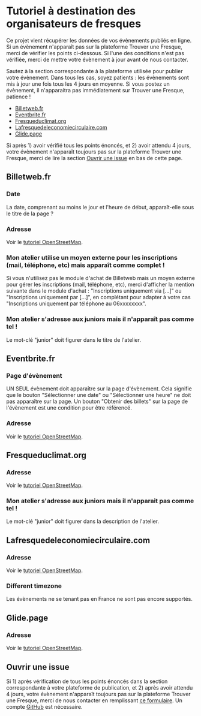 # Tutoriel à destination des organisateurs de fresques

Ce projet vient récupérer les données de vos évènements publiés en ligne. Si un évènement n'apparaît pas sur la plateforme Trouver une Fresque, merci de vérifier les points ci-dessous. Si l'une des conditions n'est pas vérifiée, merci de mettre votre évènement à jour avant de nous contacter.

Sautez à la section correspondante à la plateforme utilisée pour publier votre évènement. Dans tous les cas, soyez patients : les évènements sont mis à jour une fois tous les 4 jours en moyenne. Si vous postez un évènement, il n'apparaitra pas immédiatement sur Trouver une Fresque, patience !

- [Billetweb.fr](#billetwebfr)
- [Eventbrite.fr](#eventbritefr)
- [Fresqueduclimat.org](#fresqueduclimatorg)
- [Lafresquedeleconomiecirculaire.com](#lafresquedeleconomiecirculairecom)
- [Glide.page](#glidepage)

Si après 1) avoir vérifié tous les points énoncés, et 2) avoir attendu 4 jours, votre évènement n'apparaît toujours pas sur la plateforme Trouver une Fresque, merci de lire la section [Ouvrir une issue](#ouvrir-une-issue) en bas de cette page.

## Billetweb.fr

### Date

La date, comprenant au moins le jour et l'heure de début, apparaît-elle sous le titre de la page ?

### Adresse

Voir le [tutoriel OpenStreetMap](TUTORIAL_OSM.md).

### Mon atelier utilise un moyen externe pour les inscriptions (mail, téléphone, etc) mais apparaît comme complet !

Si vous n'utilisez pas le module d'achat de Billetweb mais un moyen externe pour gérer les inscriptions (mail, téléphone, etc), merci d'afficher la mention suivante dans le module d'achat : "Inscriptions uniquement via [...]" ou "Inscriptions uniquement par [...]", en complétant pour adapter à votre cas "Inscriptions uniquement par téléphone au 06xxxxxxxx".

### Mon atelier s'adresse aux juniors mais il n'apparaît pas comme tel !

Le mot-clé "junior" doit figurer dans le titre de l'atelier.

## Eventbrite.fr

### Page d'évènement

UN SEUL évènement doit apparaître sur la page d'évènement. Cela signifie que le bouton "Sélectionner une date" ou "Sélectionner une heure" ne doit pas apparaître sur la page. Un bouton "Obtenir des billets" sur la page de l'évènement est une condition pour être référencé.

### Adresse

Voir le [tutoriel OpenStreetMap](TUTORIAL_OSM.md).

## Fresqueduclimat.org

### Adresse

Voir le [tutoriel OpenStreetMap](TUTORIAL_OSM.md).

### Mon atelier s'adresse aux juniors mais il n'apparait pas comme tel !

Le mot-clé "junior" doit figurer dans la description de l'atelier.

## Lafresquedeleconomiecirculaire.com

### Adresse

Voir le [tutoriel OpenStreetMap](TUTORIAL_OSM.md).

### Different timezone

Les évènements ne se tenant pas en France ne sont pas encore supportés.

## Glide.page

### Adresse

Voir le [tutoriel OpenStreetMap](TUTORIAL_OSM.md).

## Ouvrir une issue

Si 1) après vérification de tous les points énoncés dans la section correspondante à votre plateforme de publication, et 2) après avoir attendu 4 jours, votre évènement n'apparaît toujours pas sur la plateforme Trouver une Fresque, merci de nous contacter en remplissant [ce formulaire](https://github.com/trouver-une-fresque/trouver-une-fresque/issues/new). Un compte [GitHub](https://github.com/signup) est nécessaire.